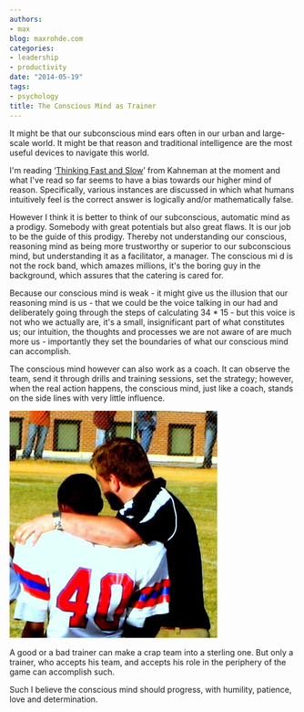 ```yaml
---
authors:
- max
blog: maxrohde.com
categories:
- leadership
- productivity
date: "2014-05-19"
tags:
- psychology
title: The Conscious Mind as Trainer
---
```


It might be that our subconscious mind ears often in our urban and large-scale world. It might be that reason and traditional intelligence are the most useful devices to navigate this world.

I'm reading ‘[Thinking Fast and Slow](http://en.wikipedia.org/wiki/Thinking,_Fast_and_Slow)’ from Kahneman at the moment and what I've read so far seems to have a bias towards our higher mind of reason. Specifically, various instances are discussed in which what humans intuitively feel is the correct answer is logically and/or mathematically false.

However I think it is better to think of our subconscious, automatic mind as a prodigy. Somebody with great potentials but also great flaws. It is our job to be the guide of this prodigy. Thereby not understanding our conscious, reasoning mind as being more trustworthy or superior to our subconscious mind, but understanding it as a facilitator, a manager. The conscious mi d is not the rock band, which amazes millions, it's the boring guy in the background, which assures that the catering is cared for.

Because our conscious mind is weak - it might give us the illusion that our reasoning mind is us - that we could be the voice talking in our had and deliberately going through the steps of calculating 34 \* 15 - but this voice is not who we actually are, it's a small, insignificant part of what constitutes us; our intuition, the thoughts and processes we are not aware of are much more us - importantly they set the boundaries of what our conscious mind can accomplish.

The conscious mind however can also work as a coach. It can observe the team, send it through drills and training sessions, set the strategy; however, when the real action happens, the conscious mind, just like a coach, stands on the side lines with very little influence.

[![trainer](images/trainer.png)](http://nexnet.files.wordpress.com/2014/05/trainer.png)

A good or a bad trainer can make a crap team into a sterling one. But only a trainer, who accepts his team, and accepts his role in the periphery of the game can accomplish such.

Such I believe the conscious mind should progress, with humility, patience, love and determination.
